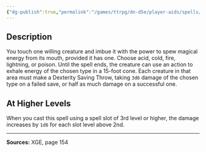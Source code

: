 ```yaml
---
{"dg-publish":true,"permalink":"/games/ttrpg/dn-d5e/player-aids/spells/level-2/dragons-breath/","tags":["TTRPG/DND/5e","verbal","somatic","material","concentration","Spell"],"noteIcon":""}
---
```



## Description
You touch one willing creature and imbue it with the power to spew magical energy from its mouth, provided it has one.
Choose acid, cold, fire, lightning, or poison.
Until the spell ends, the creature can use an action to exhale energy of the chosen type in a 15-foot cone.
Each creature in that area must make a Dexterity Saving Throw, taking `3d6` damage of the chosen type on a failed save, or half as much damage on a successful one.

## At Higher Levels
When you cast this spell using a spell slot of 3rd level or higher, the damage increases by `1d6` for each slot level above 2nd.

---

**Sources:** XGE, page 154

